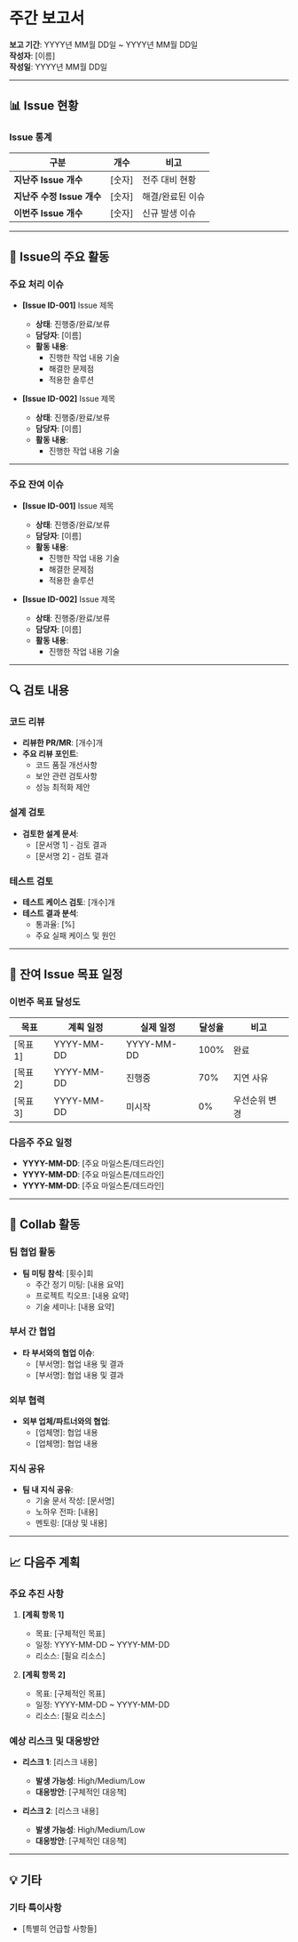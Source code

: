 # 주간 보고서

**보고 기간**: YYYY년 MM월 DD일 ~ YYYY년 MM월 DD일  
**작성자**: [이름]  
**작성일**: YYYY년 MM월 DD일  

---

## 📊 Issue 현황

### Issue 통계
| 구분 | 개수 | 비고 |
|------|------|------|
| **지난주 Issue 개수** | [숫자] | 전주 대비 현황 |
| **지난주 수정 Issue 개수** | [숫자] | 해결/완료된 이슈 |
| **이번주 Issue 개수** | [숫자] | 신규 발생 이슈 |

---

## 🔧 Issue의 주요 활동

### 주요 처리 이슈
- **[Issue ID-001]** Issue 제목
  - **상태**: 진행중/완료/보류
  - **담당자**: [이름]
  - **활동 내용**: 
    - 진행한 작업 내용 기술
    - 해결한 문제점
    - 적용한 솔루션
  
- **[Issue ID-002]** Issue 제목
  - **상태**: 진행중/완료/보류
  - **담당자**: [이름]
  - **활동 내용**:
    - 진행한 작업 내용 기술

---

### 주요 잔여 이슈
- **[Issue ID-001]** Issue 제목
  - **상태**: 진행중/완료/보류
  - **담당자**: [이름]
  - **활동 내용**: 
    - 진행한 작업 내용 기술
    - 해결한 문제점
    - 적용한 솔루션
  
- **[Issue ID-002]** Issue 제목
  - **상태**: 진행중/완료/보류
  - **담당자**: [이름]
  - **활동 내용**:
    - 진행한 작업 내용 기술

---

## 🔍 검토 내용

### 코드 리뷰
- **리뷰한 PR/MR**: [개수]개
- **주요 리뷰 포인트**:
  - 코드 품질 개선사항
  - 보안 관련 검토사항
  - 성능 최적화 제안

### 설계 검토
- **검토한 설계 문서**: 
  - [문서명 1] - 검토 결과
  - [문서명 2] - 검토 결과

### 테스트 검토
- **테스트 케이스 검토**: [개수]개
- **테스트 결과 분석**: 
  - 통과율: [%]
  - 주요 실패 케이스 및 원인

---

## 📅 잔여 Issue 목표 일정

### 이번주 목표 달성도
| 목표 | 계획 일정 | 실제 일정 | 달성율 | 비고 |
|------|-----------|-----------|--------|------|
| [목표 1] | YYYY-MM-DD | YYYY-MM-DD | 100% | 완료 |
| [목표 2] | YYYY-MM-DD | 진행중 | 70% | 지연 사유 |
| [목표 3] | YYYY-MM-DD | 미시작 | 0% | 우선순위 변경 |

### 다음주 주요 일정
- **YYYY-MM-DD**: [주요 마일스톤/데드라인]
- **YYYY-MM-DD**: [주요 마일스톤/데드라인]
- **YYYY-MM-DD**: [주요 마일스톤/데드라인]

---

## 🤝 Collab 활동

### 팀 협업 활동
- **팀 미팅 참석**: [횟수]회
  - 주간 정기 미팅: [내용 요약]
  - 프로젝트 킥오프: [내용 요약]
  - 기술 세미나: [내용 요약]

### 부서 간 협업
- **타 부서와의 협업 이슈**:
  - [부서명]: 협업 내용 및 결과
  - [부서명]: 협업 내용 및 결과

### 외부 협력
- **외부 업체/파트너와의 협업**:
  - [업체명]: 협업 내용
  - [업체명]: 협업 내용

### 지식 공유
- **팀 내 지식 공유**:
  - 기술 문서 작성: [문서명]
  - 노하우 전파: [내용]
  - 멘토링: [대상 및 내용]

---

## 📈 다음주 계획

### 주요 추진 사항
1. **[계획 항목 1]**
   - 목표: [구체적인 목표]
   - 일정: YYYY-MM-DD ~ YYYY-MM-DD
   - 리소스: [필요 리소스]

2. **[계획 항목 2]**
   - 목표: [구체적인 목표]
   - 일정: YYYY-MM-DD ~ YYYY-MM-DD
   - 리소스: [필요 리소스]

### 예상 리스크 및 대응방안
- **리스크 1**: [리스크 내용]
  - **발생 가능성**: High/Medium/Low
  - **대응방안**: [구체적인 대응책]

- **리스크 2**: [리스크 내용]
  - **발생 가능성**: High/Medium/Low
  - **대응방안**: [구체적인 대응책]

---

## 💡 기타
### 기타 특이사항
- [특별히 언급할 사항들]
